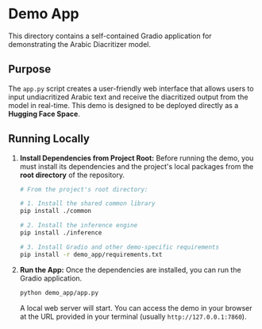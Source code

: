 # Demo App

This directory contains a self-contained Gradio application for demonstrating the Arabic Diacritizer model.

## Purpose

The `app.py` script creates a user-friendly web interface that allows users to input undiacritized Arabic text and receive the diacritized output from the model in real-time. This demo is designed to be deployed directly as a **Hugging Face Space**.

## Running Locally

1.  **Install Dependencies from Project Root:**
    Before running the demo, you must install its dependencies and the project's local packages from the **root directory** of the repository.

    ```bash
    # From the project's root directory:

    # 1. Install the shared common library
    pip install ./common

    # 2. Install the inference engine
    pip install ./inference

    # 3. Install Gradio and other demo-specific requirements
    pip install -r demo_app/requirements.txt
    ```

2.  **Run the App:**
    Once the dependencies are installed, you can run the Gradio application.

    ```bash
    python demo_app/app.py
    ```

    A local web server will start. You can access the demo in your browser at the URL provided in your terminal (usually `http://127.0.0.1:7860`).
